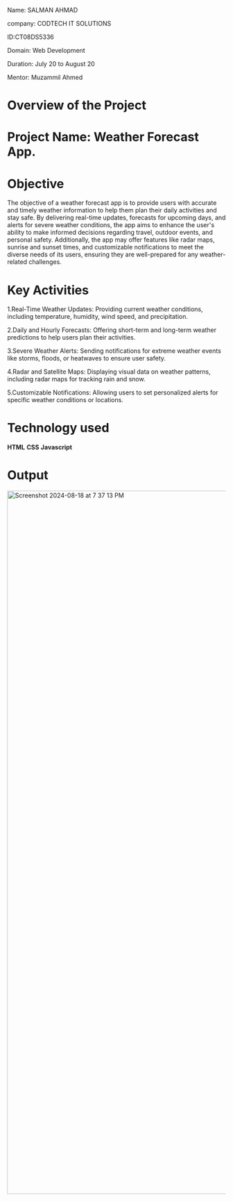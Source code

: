 Name: SALMAN AHMAD 

company: CODTECH IT SOLUTIONS 

ID:CT08DS5336 

Domain: Web Development 

Duration: July 20 to August 20 

Mentor: Muzammil Ahmed

# Overview of the Project 
# Project Name: Weather Forecast App.
# Objective
The objective of a weather forecast app is to provide users with accurate and timely weather information to help them plan their daily activities and stay safe. By delivering real-time updates, 
forecasts for upcoming days, and alerts for severe weather conditions, the app aims to enhance the user's ability to make informed decisions regarding travel, outdoor events, and personal safety. 
Additionally, the app may offer features like radar maps, sunrise and sunset times, and customizable notifications to meet the diverse needs of its users, ensuring they are well-prepared 
for any weather-related challenges.

# Key Activities 
1.Real-Time Weather Updates: Providing current weather conditions, including temperature, humidity, wind speed, and precipitation.

2.Daily and Hourly Forecasts: Offering short-term and long-term weather predictions to help users plan their activities.

3.Severe Weather Alerts: Sending notifications for extreme weather events like storms, floods, or heatwaves to ensure user safety.

4.Radar and Satellite Maps: Displaying visual data on weather patterns, including radar maps for tracking rain and snow.

5.Customizable Notifications: Allowing users to set personalized alerts for specific weather conditions or locations.

# Technology used
**HTML**
**CSS**
**Javascript**

# Output


<img width="1620" alt="Screenshot 2024-08-18 at 7 37 13 PM" src="https://github.com/user-attachments/assets/ab6d8da7-29a3-4251-ab4e-c8c908950702">




